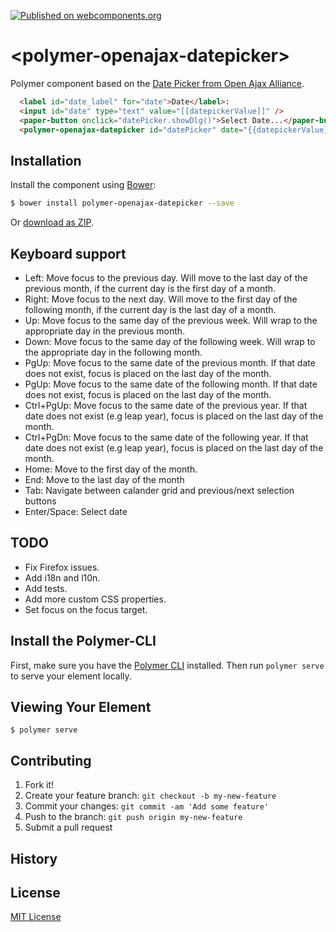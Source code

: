 [![Published on webcomponents.org](https://img.shields.io/badge/webcomponents.org-published-blue.svg)](https://www.webcomponents.org/element/felixzapata/polymer-openajax-datepicker)

# \<polymer-openajax-datepicker\>

Polymer component based on the [Date Picker from Open Ajax Alliance](http://www.oaa-accessibility.org/examplep/datepicker1/).

```html
  <label id="date_label" for="date">Date</label>:
  <input id="date" type="text" value="[[datepickerValue]]" />
  <paper-button onclick="datePicker.showDlg()">Select Date...</paper-button>
  <polymer-openajax-datepicker id="datePicker" date="{{datepickerValue}}"></polymer-openajax-datepicker>
```

## Installation

Install the component using [Bower](http://bower.io/):

```sh
$ bower install polymer-openajax-datepicker --save
```

Or [download as ZIP](https://github.com/felixzapata/polymer-openajax-datepicker/archive/master.zip).

## Keyboard support


+ Left: Move focus to the previous day. Will move to the last day of the previous month, if the current day is the first day of a month.
+ Right: Move focus to the next day. Will move to the first day of the following month, if the current day is the last day of a month.
+ Up: Move focus to the same day of the previous week. Will wrap to the appropriate day in the previous month.
+ Down: Move focus to the same day of the following week. Will wrap to the appropriate day in the following month.
+ PgUp: Move focus to the same date of the previous month. If that date does not exist, focus is placed on the last day of the month.
+ PgUp: Move focus to the same date of the following month. If that date does not exist, focus is placed on the last day of the month.
+ Ctrl+PgUp: Move focus to the same date of the previous year. If that date does not exist (e.g leap year), focus is placed on the last day of the month.
+ Ctrl+PgDn: Move focus to the same date of the following year. If that date does not exist (e.g leap year), focus is placed on the last day of the month.
+ Home: Move to the first day of the month.
+ End: Move to the last day of the month
+ Tab: Navigate between calander grid and previous/next selection buttons
+ Enter/Space: Select date

## TODO

+ Fix Firefox issues.
+ Add i18n and l10n.
+ Add tests.
+ Add more custom CSS properties.
+ Set focus on the focus target.

## Install the Polymer-CLI

First, make sure you have the [Polymer CLI](https://www.npmjs.com/package/polymer-cli) installed. Then run `polymer serve` to serve your element locally.

## Viewing Your Element

```
$ polymer serve
```

## Contributing

1. Fork it!
2. Create your feature branch: `git checkout -b my-new-feature`
3. Commit your changes: `git commit -am 'Add some feature'`
4. Push to the branch: `git push origin my-new-feature`
5. Submit a pull request

## History

## License

[MIT License](https://opensource.org/licenses/MIT)